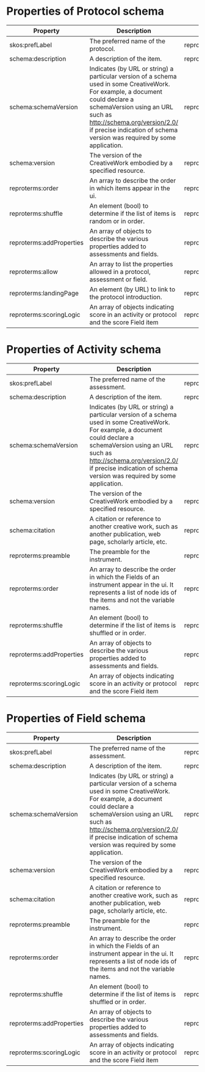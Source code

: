 # Properties of Protocol schema
|         Property         |                                                                                                                                 Description                                                                                                                                  |        Domain        |              Range               |
|--------------------------|------------------------------------------------------------------------------------------------------------------------------------------------------------------------------------------------------------------------------------------------------------------------------|----------------------|----------------------------------|
| skos:prefLabel           | The preferred name of the protocol.                                                                                                                                                                                                                                          | reproschema:Protocol | schema:Text                      |
| schema:description       | A description of the item.                                                                                                                                                                                                                                                   | reproschema:Protocol | schema:Text                      |
| schema:schemaVersion     | Indicates (by URL or string) a particular version of a schema used in some CreativeWork. For example, a document could declare a schemaVersion using an URL such as http://schema.org/version/2.0/ if precise indication of schema version was required by some application. | reproschema:Protocol | ['schema:Text', 'schema:URL']    |
| schema:version           | The version of the CreativeWork embodied by a specified resource.                                                                                                                                                                                                            | reproschema:Protocol | ['schema:Text', 'schema:Number'] |
| reproterms:order         | An array to describe the order in which items appear in the ui.                                                                                                                                                                                                              | reproschema:Protocol | schema:URL                       |
| reproterms:shuffle       | An element (bool) to determine if the list of items is random or in order.                                                                                                                                                                                                   | reproschema:Protocol | schema:boolean                   |
| reproterms:addProperties | An array of objects to describe the various properties added to assessments and fields.                                                                                                                                                                                      | reproschema:Protocol | reproschema:AddProperties        |
| reproterms:allow         | An array to list the properties allowed in a protocol, assessment or field.                                                                                                                                                                                                  | reproschema:Protocol | schema:Text                      |
| reproterms:landingPage   | An element (by URL) to link to the protocol introduction.                                                                                                                                                                                                                    | reproschema:Protocol | schema:URL                       |
| reproterms:scoringLogic  | An array of objects indicating score in an activity or protocol and the score Field item                                                                                                                                                                                     | reproschema:Protocol | reproschema:ScoringLogic         |
# Properties of Activity schema
|         Property         |                                                                                                                                 Description                                                                                                                                  |        Domain        |                 Range                  |
|--------------------------|------------------------------------------------------------------------------------------------------------------------------------------------------------------------------------------------------------------------------------------------------------------------------|----------------------|----------------------------------------|
| skos:prefLabel           | The preferred name of the assessment.                                                                                                                                                                                                                                        | reproschema:Activity | schema:Text                            |
| schema:description       | A description of the item.                                                                                                                                                                                                                                                   | reproschema:Activity | schema:Text                            |
| schema:schemaVersion     | Indicates (by URL or string) a particular version of a schema used in some CreativeWork. For example, a document could declare a schemaVersion using an URL such as http://schema.org/version/2.0/ if precise indication of schema version was required by some application. | reproschema:Activity | ['schema:Text', 'schema:URL']          |
| schema:version           | The version of the CreativeWork embodied by a specified resource.                                                                                                                                                                                                            | reproschema:Activity | ['schema:Text', 'schema:Number']       |
| schema:citation          | A citation or reference to another creative work, such as another publication, web page, scholarly article, etc.                                                                                                                                                             | reproschema:Activity | ['schema:Text', 'schema:CreativeWork'] |
| reproterms:preamble      | The preamble for the instrument.                                                                                                                                                                                                                                             | reproschema:Activity | schema:Text                            |
| reproterms:order         | An array to describe the order in which the Fields of an instrument appear in the ui. It represents a list of node ids of the items and not the variable names.                                                                                                              | reproschema:Activity | schema:URL                             |
| reproterms:shuffle       | An element (bool) to determine if the list of items is shuffled or in order.                                                                                                                                                                                                 | reproschema:Activity | schema:boolean                         |
| reproterms:addProperties | An array of objects to describe the various properties added to assessments and fields.                                                                                                                                                                                      | reproschema:Activity | reproschema:AddProperties              |
| reproterms:scoringLogic  | An array of objects indicating score in an activity or protocol and the score Field item                                                                                                                                                                                     | reproschema:Activity | reproschema:ScoringLogic               |
# Properties of Field schema
|         Property         |                                                                                                                                 Description                                                                                                                                  |        Domain        |                 Range                  |
|--------------------------|------------------------------------------------------------------------------------------------------------------------------------------------------------------------------------------------------------------------------------------------------------------------------|----------------------|----------------------------------------|
| skos:prefLabel           | The preferred name of the assessment.                                                                                                                                                                                                                                        | reproschema:Activity | schema:Text                            |
| schema:description       | A description of the item.                                                                                                                                                                                                                                                   | reproschema:Activity | schema:Text                            |
| schema:schemaVersion     | Indicates (by URL or string) a particular version of a schema used in some CreativeWork. For example, a document could declare a schemaVersion using an URL such as http://schema.org/version/2.0/ if precise indication of schema version was required by some application. | reproschema:Activity | ['schema:Text', 'schema:URL']          |
| schema:version           | The version of the CreativeWork embodied by a specified resource.                                                                                                                                                                                                            | reproschema:Activity | ['schema:Text', 'schema:Number']       |
| schema:citation          | A citation or reference to another creative work, such as another publication, web page, scholarly article, etc.                                                                                                                                                             | reproschema:Activity | ['schema:Text', 'schema:CreativeWork'] |
| reproterms:preamble      | The preamble for the instrument.                                                                                                                                                                                                                                             | reproschema:Activity | schema:Text                            |
| reproterms:order         | An array to describe the order in which the Fields of an instrument appear in the ui. It represents a list of node ids of the items and not the variable names.                                                                                                              | reproschema:Activity | schema:URL                             |
| reproterms:shuffle       | An element (bool) to determine if the list of items is shuffled or in order.                                                                                                                                                                                                 | reproschema:Activity | schema:boolean                         |
| reproterms:addProperties | An array of objects to describe the various properties added to assessments and fields.                                                                                                                                                                                      | reproschema:Activity | reproschema:AddProperties              |
| reproterms:scoringLogic  | An array of objects indicating score in an activity or protocol and the score Field item                                                                                                                                                                                     | reproschema:Activity | reproschema:ScoringLogic               |
